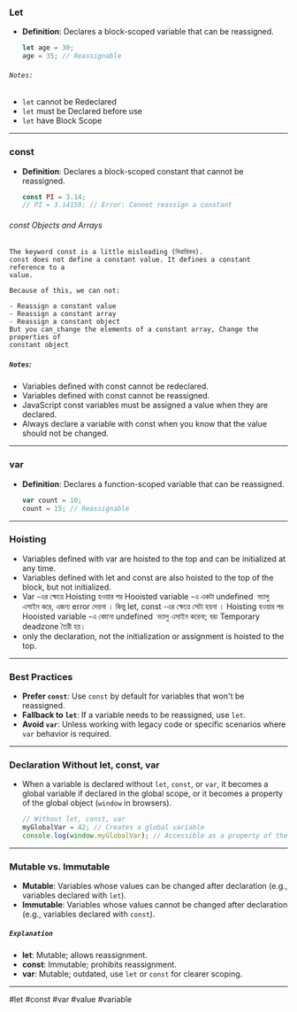 ### Let
- **Definition**: Declares a block-scoped variable that can be reassigned.
  ```javascript
  let age = 30;
  age = 35; // Reassignable
  ```
###### `Notes:`
-  `let` cannot be Redeclared
-  `let` must be Declared before use 
-  `let` have Block Scope
---
### const
- **Definition**: Declares a block-scoped constant that cannot be reassigned.
  ```javascript
  const PI = 3.14;
  // PI = 3.14159; // Error: Cannot reassign a constant
  ```

###### const Objects and Arrays
    The keyword const is a little misleading (বিভ্রান্তিকর).
	const does not define a constant value. It defines a constant reference to a 
	value.

	Because of this, we can not:

	- Reassign a constant value    
	- Reassign a constant array    
	- Reassign a constant object
	But you can_change the elements of a constant array, Change the properties of 
	constant object
##### `Notes`:
- Variables defined with const cannot be redeclared.
- Variables defined with const cannot be reassigned.
- JavaScript const variables must be assigned a value when they are declared.
- Always declare a variable with const when you know that the value should not be changed.
---
### var
- **Definition**: Declares a function-scoped variable that can be reassigned.
  ```javascript
  var count = 10;
  count = 15; // Reassignable
  ```

---

### **Hoisting**
- Variables defined with var are hoisted to the top and can be initialized at any time. 
- Variables defined with let and const are also hoisted to the top of the block, but not initialized.
- Var -এর ক্ষেত্রে Hoisting হওয়ার পর Hooisted variable -এ একটা undefined  ভ্যালু এসাইন করে, এজন্য error দেয়না । কিন্তু let, const -এর ক্ষেত্রে সেটা হয়না । Hoisting হওয়ার পর Hooisted variable -এ কোনো undefined  ভ্যালু এসাইন করেনা; বরং Temporary deadzone তৈরী হয়। 
- only the declaration, not the initialization or assignment is hoisted to the top.

---
### Best Practices
- **Prefer `const`**: Use `const` by default for variables that won't be reassigned.
- **Fallback to `let`**: If a variable needs to be reassigned, use `let`.
- **Avoid `var`**: Unless working with legacy code or specific scenarios where `var` behavior is required.

---
### Declaration Without let, const, var
- When a variable is declared without `let`, `const`, or `var`, it becomes a global variable if declared in the global scope, or it becomes a property of the global object (`window` in browsers).
  ```javascript
  // Without let, const, var
  myGlobalVar = 42; // Creates a global variable
  console.log(window.myGlobalVar); // Accessible as a property of the global object
  ```

---
### Mutable vs. Immutable
- **Mutable**: Variables whose values can be changed after declaration (e.g., variables declared with `let`).
- **Immutable**: Variables whose values cannot be changed after declaration (e.g., variables declared with `const`).

##### `Explanation`
- **let**: Mutable; allows reassignment.
- **const**: Immutable; prohibits reassignment.
- **var**: Mutable; outdated, use `let` or `const` for clearer scoping.

---
#let #const #var #value #variable